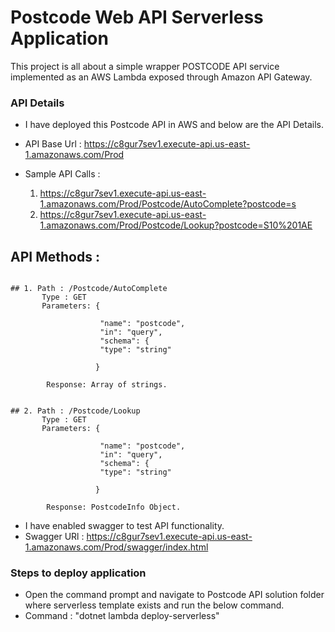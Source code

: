 # Postcode Web API Serverless Application

This project is all about a simple wrapper POSTCODE API service implemented as an AWS Lambda exposed through Amazon API Gateway. 


### API Details ###


   - I have deployed this Postcode API in AWS and below are the API Details.

   - API Base Url : https://c8gur7sev1.execute-api.us-east-1.amazonaws.com/Prod
   - Sample API Calls :
     1.  https://c8gur7sev1.execute-api.us-east-1.amazonaws.com/Prod/Postcode/AutoComplete?postcode=s 
     2.  https://c8gur7sev1.execute-api.us-east-1.amazonaws.com/Prod/Postcode/Lookup?postcode=S10%201AE


## API Methods :
```

## 1. Path : /Postcode/AutoComplete 
       Type : GET
       Parameters: {

                    "name": "postcode",
                    "in": "query",
                    "schema": {
                    "type": "string"

                   }

        Response: Array of strings.

```

```
  
## 2. Path : /Postcode/Lookup 
       Type : GET
       Parameters: {

                    "name": "postcode",
                    "in": "query",
                    "schema": {
                    "type": "string"

                   }

        Response: PostcodeInfo Object.

```

   - I have enabled swagger to test API functionality.
   - Swagger URl : https://c8gur7sev1.execute-api.us-east-1.amazonaws.com/Prod/swagger/index.html

### Steps to deploy application

   - Open the command prompt and navigate to Postcode API solution folder where serverless template exists and run the below command.
   - Command : "dotnet lambda deploy-serverless"


